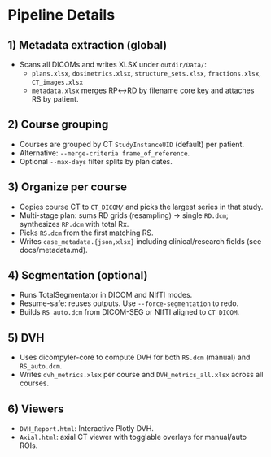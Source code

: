 # Pipeline Details

## 1) Metadata extraction (global)
- Scans all DICOMs and writes XLSX under `outdir/Data/`:
  - `plans.xlsx`, `dosimetrics.xlsx`, `structure_sets.xlsx`, `fractions.xlsx`, `CT_images.xlsx`
  - `metadata.xlsx` merges RP↔RD by filename core key and attaches RS by patient.

## 2) Course grouping
- Courses are grouped by CT `StudyInstanceUID` (default) per patient.
- Alternative: `--merge-criteria frame_of_reference`.
- Optional `--max-days` filter splits by plan dates.

## 3) Organize per course
- Copies course CT to `CT_DICOM/` and picks the largest series in that study.
- Multi-stage plan: sums RD grids (resampling) → single `RD.dcm`; synthesizes `RP.dcm` with total Rx.
- Picks `RS.dcm` from the first matching RS.
- Writes `case_metadata.{json,xlsx}` including clinical/research fields (see docs/metadata.md).

## 4) Segmentation (optional)
- Runs TotalSegmentator in DICOM and NIfTI modes.
- Resume-safe: reuses outputs. Use `--force-segmentation` to redo.
- Builds `RS_auto.dcm` from DICOM-SEG or NIfTI aligned to `CT_DICOM`.

## 5) DVH
- Uses dicompyler-core to compute DVH for both `RS.dcm` (manual) and `RS_auto.dcm`.
- Writes `dvh_metrics.xlsx` per course and `DVH_metrics_all.xlsx` across all courses.

## 6) Viewers
- `DVH_Report.html`: Interactive Plotly DVH.
- `Axial.html`: axial CT viewer with togglable overlays for manual/auto ROIs.

